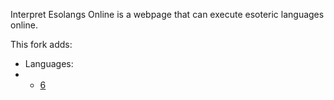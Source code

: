Interpret Esolangs Online is a webpage that can execute esoteric languages online.

This fork adds:
* Languages:
* * [6](https://esolangs.org/wiki/6)